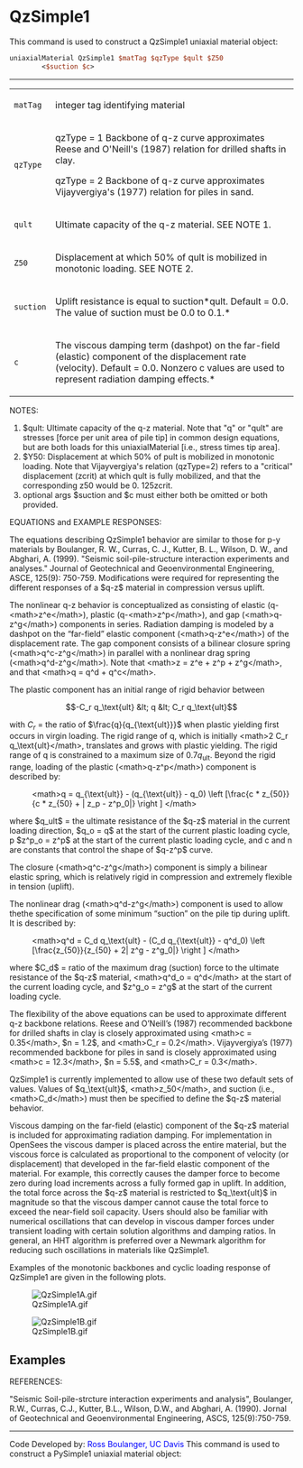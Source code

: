 # QzSimple1

<p>This command is used to construct a QzSimple1 uniaxial material
object:</p>

```tcl
uniaxialMaterial QzSimple1 $matTag $qzType $qult $Z50
        <$suction $c>
```
<hr />
<table>
<tbody>
<tr class="odd">
<td><code class="parameter-table-variable">matTag</code></td>
<td><p>integer tag identifying material</p></td>
</tr>
<tr class="even">
<td><code class="parameter-table-variable">qzType</code></td>
<td><p>qzType = 1 Backbone of q-z curve approximates Reese and O'Neill's
(1987) relation for drilled shafts in clay.</p>
<p>qzType = 2 Backbone of q-z curve approximates Vijayvergiya's (1977)
relation for piles in sand.</p></td>
</tr>
<tr class="odd">
<td><code class="parameter-table-variable">qult</code></td>
<td><p>Ultimate capacity of the q-z material. SEE NOTE 1.</p></td>
</tr>
<tr class="even">
<td><p><code class="parameter-table-variable">Z50</code></p></td>
<td><p>Displacement at which 50% of qult is mobilized in monotonic
loading. SEE NOTE 2.</p></td>
</tr>
<tr class="odd">
<td><code class="parameter-table-variable">suction</code></td>
<td><p>Uplift resistance is equal to suction*qult. Default = 0.0. The
value of suction must be 0.0 to 0.1.*</p></td>
</tr>
<tr class="even">
<td><code class="parameter-table-variable">c</code></td>
<td><p>The viscous damping term (dashpot) on the far-field (elastic)
component of the displacement rate (velocity). Default = 0.0. Nonzero c
values are used to represent radiation damping effects.*</p></td>
</tr>
</tbody>
</table>
<p>NOTES:</p>
<ol>
<li>$qult: Ultimate capacity of the q-z material. Note that "q" or
"qult" are stresses [force per unit area of pile tip] in common design
equations, but are both loads for this uniaxialMaterial [i.e., stress
times tip area].</li>
<li>$Y50: Displacement at which 50% of pult is mobilized in monotonic
loading. Note that Vijayvergiya's relation (qzType=2) refers to a
"critical" displacement (zcrit) at which qult is fully mobilized, and
that the corresponding z50 would be 0. 125zcrit.</li>
<li>optional args $suction and $c must either both be omitted or both
provided.</li>
</ol>
<p>EQUATIONS and EXAMPLE RESPONSES:</p>
<p>The equations describing QzSimple1 behavior are similar to those for
p-y materials by Boulanger, R. W., Curras, C. J., Kutter, B. L., Wilson,
D. W., and Abghari, A. (1999). "Seismic soil-pile-structure interaction
experiments and analyses." Journal of Geotechnical and Geoenvironmental
Engineering, ASCE, 125(9): 750-759. Modifications were required for
representing the different responses of a $q-z$
material in compression versus uplift.</p>
<p>The nonlinear q-z behavior is conceptualized as consisting of elastic
(q-&lt;math&gt;z^e&lt;/math&gt;), plastic
(q-&lt;math&gt;z^p&lt;/math&gt;), and gap
(&lt;math&gt;q-z^g&lt;/math&gt;) components in series. Radiation damping
is modeled by a dashpot on the “far-field” elastic component
(&lt;math&gt;q-z^e&lt;/math&gt;) of the displacement rate. The gap
component consists of a bilinear closure spring
(&lt;math&gt;q^c-z^g&lt;/math&gt;) in parallel with a nonlinear drag
spring (&lt;math&gt;q^d-z^g&lt;/math&gt;). Note that &lt;math&gt;z = z^e
+ z^p + z^g&lt;/math&gt;, and that &lt;math&gt;q = q^d +
q^c&lt;/math&gt;.</p>
<p>The plastic component has an initial range of rigid behavior between

$$-C_r q_\text{ult} &lt; q &lt; C_r q_\text{ult}$$

with $C_r$ = the ratio of
$\frac{q}{q_{\text{ult}}}$ when plastic yielding
first occurs in virgin loading. The rigid range of q, which is initially
&lt;math&gt;2 C_r q_\text{ult}&lt;/math&gt;, translates and grows with
plastic yielding. The rigid range of q is constrained to a maximum size
of $0.7q_{\text{ult}}$. Beyond the rigid range,
loading of the plastic (&lt;math&gt;q-z^p&lt;/math&gt;) component is
described by:</p>
<dl>
<dt></dt>
<dd>
&lt;math&gt;q = q_{\text{ult}} - (q_{\text{ult}} - q_0) \left [\frac{c *
z_{50}}{c * z_{50} + | z_p - z^p_0|} \right ] &lt;/math&gt;
</dd>
</dl>
<p>where $q_ult$ = the ultimate resistance of the
$q-z$ material in the current loading direction,
$q_o = q$ at the start of the current plastic
loading cycle, p $z^p_o = z^p$ at the start of
the current plastic loading cycle, and c and n are constants that
control the shape of $q-z^p$ curve.</p>
<p>The closure (&lt;math&gt;q^c-z^g&lt;/math&gt;) component is simply a
bilinear elastic spring, which is relatively rigid in compression and
extremely flexible in tension (uplift).</p>
<p>The nonlinear drag (&lt;math&gt;q^d-z^g&lt;/math&gt;) component is
used to allow thethe specification of some minimum “suction” on the pile
tip during uplift. It is described by:</p>
<dl>
<dt></dt>
<dd>
&lt;math&gt;q^d = C_d q_\text{ult} - (C_d q_{\text{ult}} - q^d_0) \left
[\frac{z_{50}}{z_{50} + 2| z^g - z^g_0|} \right ] &lt;/math&gt;
</dd>
</dl>
<p>where $C_d$ = ratio of the maximum drag
(suction) force to the ultimate resistance of the
$q-z$ material, &lt;math&gt;q^d_o =
q^d&lt;/math&gt; at the start of the current loading cycle, and
$z^g_o = z^g$ at the start of the current loading
cycle.</p>
<p>The flexibility of the above equations can be used to approximate
different q-z backbone relations. Reese and O’Neill’s (1987) recommended
backbone for drilled shafts in clay is closely approximated using
&lt;math&gt;c = 0.35&lt;/math&gt;, $n = 1.2$, and
&lt;math&gt;C_r = 0.2&lt;/math&gt;. Vijayvergiya’s (1977) recommended
backbone for piles in sand is closely approximated using &lt;math&gt;c =
12.3&lt;/math&gt;, $n = 5.5$, and &lt;math&gt;C_r
= 0.3&lt;/math&gt;.</p>
<p>QzSimple1 is currently implemented to allow use of these two default
sets of values. Values of $q_\text{ult}$,
&lt;math&gt;z_50&lt;/math&gt;, and suction (i.e.,
&lt;math&gt;C_d&lt;/math&gt;) must then be specified to define the
$q-z$ material behavior.</p>
<p>Viscous damping on the far-field (elastic) component of the
$q-z$ material is included for approximating
radiation damping. For implementation in OpenSees the viscous damper is
placed across the entire material, but the viscous force is calculated
as proportional to the component of velocity (or displacement) that
developed in the far-field elastic component of the material. For
example, this correctly causes the damper force to become zero during
load increments across a fully formed gap in uplift. In addition, the
total force across the $q-z$ material is
restricted to $q_\text{ult}$ in magnitude so that
the viscous damper cannot cause the total force to exceed the near-field
soil capacity. Users should also be familiar with numerical oscillations
that can develop in viscous damper forces under transient loading with
certain solution algorithms and damping ratios. In general, an HHT
algorithm is preferred over a Newmark algorithm for reducing such
oscillations in materials like QzSimple1.</p>
<p>Examples of the monotonic backbones and cyclic loading response of
QzSimple1 are given in the following plots.</p>
<figure>
<img src="/OpenSeesRT/contrib/static/QzSimple1A.gif" title="QzSimple1A.gif" alt="QzSimple1A.gif" />
<figcaption aria-hidden="true">QzSimple1A.gif</figcaption>
</figure>
<figure>
<img src="/OpenSeesRT/contrib/static/QzSimple1B.gif" title="QzSimple1B.gif" alt="QzSimple1B.gif" />
<figcaption aria-hidden="true">QzSimple1B.gif</figcaption>
</figure>

## Examples

<p>REFERENCES:</p>
<p>"Seismic Soil-pile-strcture interaction experiments and analysis",
Boulanger, R.W., Curras, C.J., Kutter, B.L., Wilson, D.W., and Abghari,
A. (1990). Jornal of Geotechnical and Geoenvironmental Engineering,
ASCS, 125(9):750-759.</p>
<hr />
<p>Code Developed by: <span style="color:blue"> Ross Boulanger, UC
Davis </span>This command is used to construct a PySimple1
uniaxial material object:</p>
